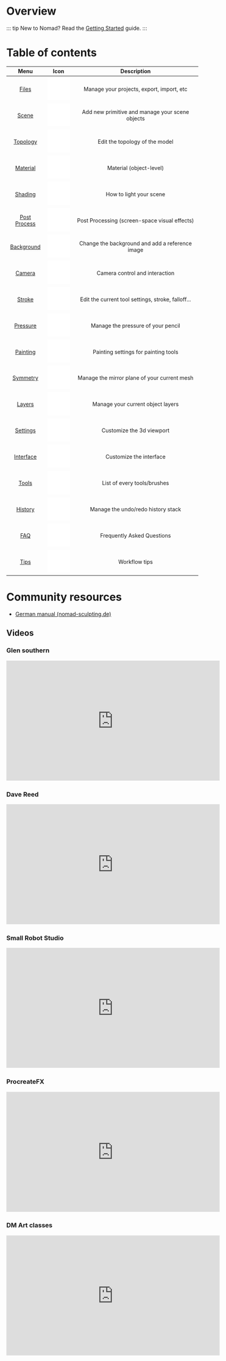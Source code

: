 # Overview

<!-- [[toc]] -->

<!-- 
::: tip
This is a tip
:::

::: warning
This is a warning
:::

::: danger Error
This is a dangerous warning
:::

::: details
This is a details block, which does not work in IE / Edge
:::
-->

::: tip New to Nomad?
Read the [Getting Started](gettingstarted.md) guide.
:::


# Table of contents

| Menu                           | Icon                         | Description                                        |
| :----------------------------: | :--------------------------: | :------------------------------------------------: |
| [Files](files.md)              | ![](./icons/open.png)        | Manage your projects, export, import, etc          |
| [Scene](scene.md)              | ![](./icons/scene.png)       | Add new primitive and manage your scene objects    |
| [Topology](topology.md)        | ![](./icons/multires.png)    | Edit the topology of the model                     |
| [Material](material.md)        | ![](./icons/material.png)    | Material (object-level)                            |
| [Shading](shading.md)          | ![](./icons/sun.png)         | How to light your scene                            |
| [Post Process](postprocess.md) | ![](./icons/postprocess.png) | Post Processing (screen-space visual effects)      |
| [Background](background.md)    | ![](./icons/image.png)       | Change the background and add a reference image    |
| [Camera](camera.md)            | ![](./icons/camera.png)      | Camera control and interaction                     |
| [Stroke](stroke.md)            | ![](./icons/pencil.png)      | Edit the current tool settings, stroke, falloff... |
| [Pressure](pressure.md)        | ![](./icons/pressure.png)    | Manage the pressure of your pencil                 |
| [Painting](painting.md)	     | ![](./icons/paint.png)       | Painting settings for painting tools               |
| [Symmetry](symmetry.md)        | ![](./icons/symmetry.png)    | Manage the mirror plane of your current mesh       |
| [Layers](layers.md)            | ![](./icons/layer.png)       | Manage your current object layers                  |
| [Settings](settings.md)        | ![](./icons/cog.png)         | Customize the 3d viewport                          |
| [Interface](interface.md)      | ![](./icons/interface.png)   | Customize the interface                            |
| [Tools](tools.md)              | ![](./icons/toolbox.png)     | List of every tools/brushes                        |
| [History](history.md)          | ![](./icons/history.png)     | Manage the undo/redo history stack                 |
| [FAQ](faq.md)                  | ![](./icons/faq.png)         | Frequently Asked Questions                         |
| [Tips](tips.md)                | ![](./icons/manual.png)      | Workflow tips                                      |

# Community resources

- [German manual (nomad-sculpting.de)](https://nomad-sculpting.de/nomad-sculpt/handbuch/)

## Videos

### Glen southern
<div class="video-responsive">
<iframe width="560" height="315" src="https://www.youtube.com/embed/0Mj_yietOKI?si=-XhtDM-oZcMRAfnJ" title="YouTube video player" frameborder="0" allow="accelerometer; autoplay; clipboard-write; encrypted-media; gyroscope; picture-in-picture; web-share" allowfullscreen></iframe>
</div>

### Dave Reed
<div class="video-responsive">
<iframe width="560" height="315" src="https://www.youtube.com/embed/Jm18bkWsAW0?si=Hnt3tdsRf_doFdZq" title="YouTube video player" frameborder="0" allow="accelerometer; autoplay; clipboard-write; encrypted-media; gyroscope; picture-in-picture; web-share" allowfullscreen></iframe>
</div>

###  Small Robot Studio
<div class="video-responsive">
<iframe width="560" height="315" src="https://www.youtube.com/embed/vw3qpp81rF0?si=xs0Thy6kEGvHVi3q" title="YouTube video player" frameborder="0" allow="accelerometer; autoplay; clipboard-write; encrypted-media; gyroscope; picture-in-picture; web-share" allowfullscreen></iframe>
</div>

### ProcreateFX
<div class="video-responsive">
<iframe width="560" height="315" src="https://www.youtube.com/embed/BPw16T6Ayck?si=q2WlYGp63OpukkuU" title="YouTube video player" frameborder="0" allow="accelerometer; autoplay; clipboard-write; encrypted-media; gyroscope; picture-in-picture; web-share" allowfullscreen></iframe>
</div>

### DM Art classes
<div class="video-responsive">
<iframe width="560" height="315" src="https://www.youtube.com/embed/5VO0ZqyopGo?si=rtOLMvjwjCfPsdb4" title="YouTube video player" frameborder="0" allow="accelerometer; autoplay; clipboard-write; encrypted-media; gyroscope; picture-in-picture; web-share" allowfullscreen></iframe>
</div>
